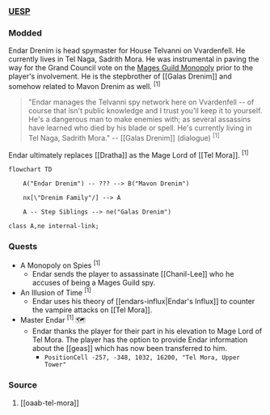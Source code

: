 ### [UESP](https://en.uesp.net/wiki/Morrowind:Tel_Naga#People)
### Modded
Endar Drenim is head spymaster for House Telvanni on Vvardenfell. He currently lives in Tel Naga, Sadrith Mora. He was instrumental in paving the way for the Grand Council vote on the [Mages Guild Monopoly](https://en.uesp.net/wiki/Morrowind:Mages_Guild_Monopoly) prior to the player's involvement. He is the stepbrother of [[Galas Drenim]] and somehow related to Mavon Drenim as well. <sup>[1]</sup>

> "Endar manages the Telvanni spy network here on Vvardenfell -- of course that isn't public knowledge and I trust you'll keep it to yourself. He's a dangerous man to make enemies with; as several assassins have learned who died by his blade or spell. He's currently living in Tel Naga, Sadrith Mora."
> -- [[Galas Drenim]] (dialogue) <sup>[1]</sup>

Endar ultimately replaces [[Dratha]] as the Mage Lord of [[Tel Mora]]. <sup>[1]</sup>

```mermaid
flowchart TD

    A("Endar Drenim") -- ??? --> B("Mavon Drenim")

    nx[\"Drenim Family"/] --> A

    A -- Step Siblings --> ne("Galas Drenim")

class A,ne internal-link;
```
### Quests
* A Monopoly on Spies <sup>[1]</sup>
	* Endar sends the player to assassinate [[Chanil-Lee]] who he accuses of being a Mages Guild spy.
* An Illusion of Time <sup>[1]</sup>
	* Endar uses his theory of [[endars-influx|Endar's Influx]] to counter the vampire attacks on [[Tel Mora]].
* Master Endar <sup>[1]</sup> 🗺️
	* Endar thanks the player for their part in his elevation to Mage Lord of Tel Mora. The player has the option to provide Endar information about the [[geas]] which has now been transferred to him.
		* `PositionCell -257, -348, 1032, 16200, "Tel Mora, Upper Tower"`
### Source
1. [[oaab-tel-mora]]